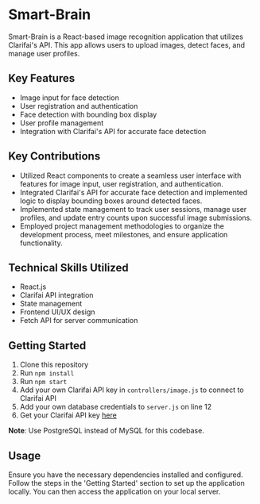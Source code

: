 # Smart-Brain

Smart-Brain is a React-based image recognition application that utilizes Clarifai's API. This app allows users to upload images, detect faces, and manage user profiles.

## Key Features

- Image input for face detection
- User registration and authentication
- Face detection with bounding box display
- User profile management
- Integration with Clarifai's API for accurate face detection

## Key Contributions

- Utilized React components to create a seamless user interface with features for image input, user registration, and authentication.
- Integrated Clarifai's API for accurate face detection and implemented logic to display bounding boxes around detected faces.
- Implemented state management to track user sessions, manage user profiles, and update entry counts upon successful image submissions.
- Employed project management methodologies to organize the development process, meet milestones, and ensure application functionality.

## Technical Skills Utilized

- React.js
- Clarifai API integration
- State management
- Frontend UI/UX design
- Fetch API for server communication

## Getting Started

1. Clone this repository
2. Run `npm install`
3. Run `npm start`
4. Add your own Clarifai API key in `controllers/image.js` to connect to Clarifai API
5. Add your own database credentials to `server.js` on line 12
6. Get your Clarifai API key [here](CLARIFAI_API_KEY_LINK)

**Note**: Use PostgreSQL instead of MySQL for this codebase.

## Usage

Ensure you have the necessary dependencies installed and configured. Follow the steps in the 'Getting Started' section to set up the application locally. You can then access the application on your local server.

